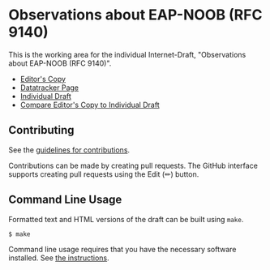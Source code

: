 # Observations about EAP-NOOB (RFC 9140)

This is the working area for the individual Internet-Draft, "Observations about EAP-NOOB (RFC 9140)".

* [Editor's Copy](https://Janfred.github.io/draft-rieckers-emu-eap-noob-observations/#go.draft-rieckers-emu-eap-noob-observations.html)
* [Datatracker Page](https://datatracker.ietf.org/doc/draft-rieckers-emu-eap-noob-observations)
* [Individual Draft](https://datatracker.ietf.org/doc/html/draft-rieckers-emu-eap-noob-observations)
* [Compare Editor's Copy to Individual Draft](https://Janfred.github.io/draft-rieckers-emu-eap-noob-observations/#go.draft-rieckers-emu-eap-noob-observations.diff)


## Contributing

See the
[guidelines for contributions](https://github.com/Janfred/draft-rieckers-emu-eap-noob-observations/blob/main/CONTRIBUTING.md).

Contributions can be made by creating pull requests.
The GitHub interface supports creating pull requests using the Edit (✏) button.


## Command Line Usage

Formatted text and HTML versions of the draft can be built using `make`.

```sh
$ make
```

Command line usage requires that you have the necessary software installed.  See
[the instructions](https://github.com/martinthomson/i-d-template/blob/main/doc/SETUP.md).


